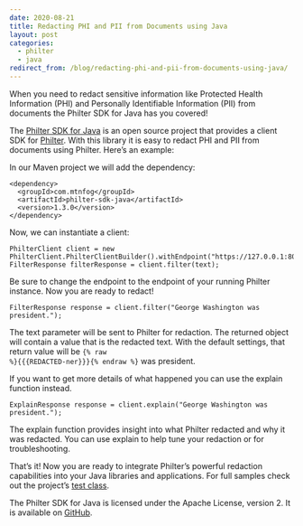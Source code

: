 ```yaml
---
date: 2020-08-21
title: Redacting PHI and PII from Documents using Java
layout: post
categories:
  - philter
  - java
redirect_from: /blog/redacting-phi-and-pii-from-documents-using-java/
---
```


When you need to redact sensitive information like Protected Health Information (PHI) and Personally Identifiable Information (PII) from documents the Philter SDK for Java has you covered!

The <a href="https://github.com/mtnfog/philter-sdk-java">Philter SDK for Java</a> is an open source project that provides a client SDK for <a href="/philter">Philter</a>. With this library it is easy to redact PHI and PII from documents using Philter. Here’s an example:

In our Maven project we will add the dependency:

```
<dependency>
  <groupId>com.mtnfog</groupId>
  <artifactId>philter-sdk-java</artifactId>
  <version>1.3.0</version>
</dependency>
```

Now, we can instantiate a client:

```
PhilterClient client = new PhilterClient.PhilterClientBuilder().withEndpoint("https://127.0.0.1:8080").build();
FilterResponse filterResponse = client.filter(text);
```

Be sure to change the endpoint to the endpoint of your running Philter instance. Now you are ready to redact!

```
FilterResponse response = client.filter("George Washington was president.");
```

The text parameter will be sent to Philter for redaction. The returned object will contain a value that is the redacted text. With the default settings, that return value will be <code>{% raw %}{{{REDACTED-ner}}}{% endraw %}</code> was president.

If you want to get more details of what happened you can use the explain function instead.

```
ExplainResponse response = client.explain("George Washington was president.");
```

The explain function provides insight into what Philter redacted and why it was redacted. You can use explain to help tune your redaction or for troubleshooting.

That’s it! Now you are ready to integrate Philter’s powerful redaction capabilities into your Java libraries and applications. For full samples check out the project’s <a href="https://github.com/mtnfog/philter-sdk-java/blob/master/src/test/java/com/mtnfog/test/philter/PhilterClientTest.java">test class</a>.

The Philter SDK for Java is licensed under the Apache License, version 2. It is available on <a href="https://github.com/mtnfog/philter-sdk-java">GitHub</a>.